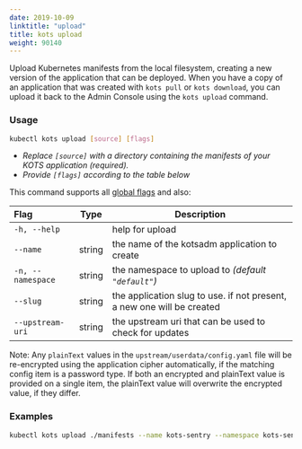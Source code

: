 ```yaml
---
date: 2019-10-09
linktitle: "upload"
title: kots upload
weight: 90140
---
```


Upload Kubernetes manifests from the local filesystem, creating a new version of the application that can be deployed. When you have a copy of an application that was created with `kots pull` or `kots download`, you can upload it back to the Admin Console using the `kots upload` command.

### Usage
```bash
kubectl kots upload [source] [flags]
```
* _Replace `[source]` with a directory containing the manifests of your KOTS application (required)._
* _Provide `[flags]` according to the table below_

This command supports all [global flags](/kots-cli/global-flags/) and also:


| Flag                 | Type | Description |
|:----------------------|------|-------------|
| `-h, --help`  |       |       help for upload |
| `--name`| string |          the name of the kotsadm application to create |
| `-n, --namespace`| string |     the namespace to upload to _(default `"default"`)_ |
| `--slug`| string |          the application slug to use. if not present, a new one will be created |
| `--upstream-uri`| string |  the upstream uri that can be used to check for updates |


Note: Any `plainText` values in the `upstream/userdata/config.yaml` file will be re-encrypted using the application cipher automatically, if the matching config item is a password type. If both an encrypted and plainText value is provided on a single item, the plainText value will overwrite the encrypted value, if they differ.

### Examples
```bash
kubectl kots upload ./manifests --name kots-sentry --namespace kots-sentry --slug kots-sentry --upstream-uri kots-sentry/unstable
```
